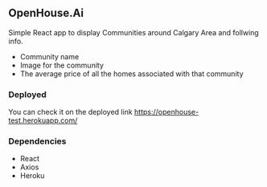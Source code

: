 
## OpenHouse.Ai

Simple React app to display Communities around Calgary Area and follwing info.
  * Community name 
  * Image for the community
  * The average price of all the homes associated with that community

### Deployed
  You can check it on the deployed link https://openhouse-test.herokuapp.com/

### Dependencies

  * React
  * Axios
  * Heroku
